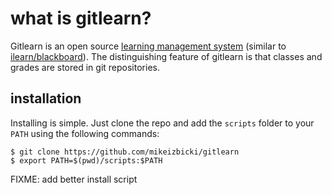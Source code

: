 # what is gitlearn?

Gitlearn is an open source [learning management system](http://en.wikipedia.org/wiki/Learning_management_system) (similar to [ilearn/blackboard](http://www.blackboard.com/)).
The distinguishing feature of gitlearn is that classes and grades are stored in git repositories.

## installation

Installing is simple.
Just clone the repo and add the `scripts` folder to your `PATH` using the following commands:
```
$ git clone https://github.com/mikeizbicki/gitlearn
$ export PATH=$(pwd)/scripts:$PATH
```
FIXME: add better install script

